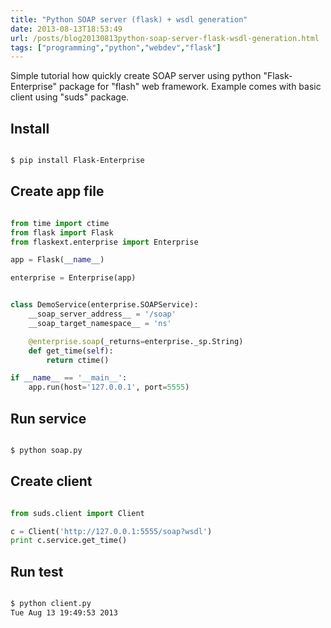 ```yaml
---
title: "Python SOAP server (flask) + wsdl generation"
date: 2013-08-13T18:53:49
url: /posts/blog20130813python-soap-server-flask-wsdl-generation.html
tags: ["programming","python","webdev","flask"]
---
```


Simple tutorial how quickly create SOAP server using python "Flask-Enterprise" package for "flash" web framework.
Example comes with basic client using "suds" package.


<!-- more -->

## Install

```bash

$ pip install Flask-Enterprise

```

## Create app file


```python linenums="1" title="soap.py"

from time import ctime
from flask import Flask
from flaskext.enterprise import Enterprise

app = Flask(__name__)

enterprise = Enterprise(app)


class DemoService(enterprise.SOAPService):
    __soap_server_address__ = '/soap'
    __soap_target_namespace__ = 'ns'

    @enterprise.soap(_returns=enterprise._sp.String)
    def get_time(self):
        return ctime()

if __name__ == '__main__':
    app.run(host='127.0.0.1', port=5555)
```



## Run service

```bash

$ python soap.py

```


## Create client

```python linenums="1" title="client.py"

from suds.client import Client

c = Client('http://127.0.0.1:5555/soap?wsdl')
print c.service.get_time()

```


## Run test

```bash

$ python client.py
Tue Aug 13 19:49:53 2013
```
